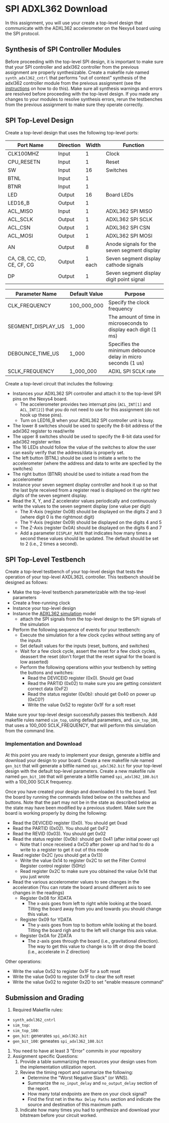 # SPI ADXL362 Download

In this assignment, you will use your create a top-level design that communicate with the ADXL362 accelerometer on the Nexys4 board using the SPI protocol.

## Synthesis of SPI Controller Modules

Before proceeding with the top-level SPI design, it is important to make sure that your SPI controller and adxl362 controller from the previous assignment are properly synthesizable.
Create a makefile rule named `synth_adxl362_cntrl` that performs "out of context" synthesis of the adxl362 controller module from the preivous assignment (see the [instructions](../rx_sim/UART_Receiver_sim.md#receiver-synthesis) on how to do this).
Make sure all synthesis warnings and errors are resolved before proceeding with the top-level design.
If you made any changes to your modules to resolve synthesis errors, rerun the testbenches from the previous assignment to make sure they operate correctly.

## SPI Top-Level Design

Create a top-level design that uses the following top-level ports:

| Port Name | Direction | Width | Function |
| ---- | ---- | ---- | ----  |
| CLK100MHZ | Input | 1 | Clock |
| CPU_RESETN | Input | 1 | Reset |
| SW | Input | 16 | Switches  |
| BTNL | Input | 1 |  |
| BTNR | Input | 1 |  |
| LED | Output | 16 | Board LEDs  |
| LED16_B | Output | 1 |  |
| ACL_MISO | Input | 1 | ADXL362 SPI MISO |
| ACL_SCLK | Output | 1 | ADXL362 SPI SCLK |
| ACL_CSN | Output | 1 | ADXL362 SPI CSN|
| ACL_MOSI | Output | 1 | ADXL362 SPI MOSI |
| AN  | Output | 8 | Anode signals for the seven segment display |
| CA, CB, CC, CD, CE, CF, CG | Output | 1 each | Seven segment display cathode signals |
| DP | Output | 1 | Seven segment display digit point signal |

| Parameter Name | Default Value | Purpose |
| ---- | ---- | ---- |
| CLK_FREQUENCY  | 100_000_000 | Specify the clock frequency |
| SEGMENT_DISPLAY_US  | 1_000 | The amount of time in microseconds to display each digit (1 ms) |
| DEBOUNCE_TIME_US | 1_000 | Specifies the minimum debounce delay in micro seconds (1 us) |
| SCLK_FREQUENCY | 1_000_000 | ADXL SPI SCLK rate |


Create a top-level circuit that includes the following:
* Instances your ADXL362 SPI controller and attach it to the top-level SPI pins on the Nexys4 board. 
  * The accelerometer provides two interrupt pins (`ACL_INT[1]` and `ACL_INT[2]`) that you do not need to use for this assignment (do not hook up these pins).
  * Turn on LED16_B when your ADXL362 SPI controller unit is busy.
* The lower 8 switches should be used to specify the 8-bit address of the adxl362 register to read/write
* The upper 8 switches should be used to specify the 8-bit data used for adxl362 register writes
* The 16 LEDs should follow the value of the switches to allow the user can easily verify that the address/data is properly set.
* The left button (BTNL) should be used to initiate a write to the accelerometer (where the address and data to write are specfied by the switches)
* The right button (BTNR) should be used to initiate a read from the accelerometer
* Instance your seven segment display controller and hook it up so that the last byte received from a register read is displayed on the _right two digits_ of the seven segment display.
* Read the X, Y, and Z accelerator values periodically and continuously write the values to the seven segment display (one value per digit)
  * The X-Axis (register 0x08) should be displayed on the digits 2 and 3 (where digit 0 is the rightmost digit)
  * The Y-Axis (register 0x09) should be displayed on the digits 4 and 5
  * The Z-Axis (register 0x0A) should be displayed on the digits 6 and 7
  * Add a parameter `DISPLAY_RATE` that indicates how many times a second these values should be updated. The default should be set to 2 (i.e., 2 times a second).

## SPI Top-Level Testbench

Create a top-level testbench of your top-level design that tests the operation of your top-level AXDL362L controller.
This testbench should be designed as follows:
* Make the top-level testbench parameterizable with the top-level parameters
* Create a free-running clock
* Instance your top-level design
* Instance the [ADXL362 simulation](../spi_cntrl/adxl362_model.sv) model
  * attach the SPI signals from the top-level design to the SPI signals of the simulation
* Perform the following sequence of events for your testbench:
  * Execute the simulation for a few clock cycles without setting any of the inputs
  * Set default values for the inputs (reset, buttons, and switches)
  * Wait for a few clock cycle, assert the reset for a few clock cycles, deassert the reset (don't forget that the reset signal for the board is low asserted)
  * Perform the following operations within your testbench by setting the buttons and switches:
    * Read the DEVICEID register (0x0). Should get 0xad
    * Read the PARTID (0x02) to make sure you are getting consistent correct data (0xF2)
    * Read the status register (0x0b): should get 0x40 on power up (0xC0?)
    * Write the value 0x52 to register 0x1F for a soft reset

Make sure your top-level design successfully passes this testbench.
Add makefile rules named `sim_top`, using default parameters, and `sim_top_100`, that uses a 100_000 SCLK_FREQUENCY, that will perform this simulation from the command line.


### Implementation and Download

At this point you are ready to implement your design, generate a bitfile and download your design to your board.
Create a new makefile rule named `gen_bit` that will generate a bitfile named `spi_adxl362.bit` for your top-level design with the default top-level parameters.
Create a new makefile rule named `gen_bit_100` that will generate a bitfile named `spi_adxl362_100.bit` with a 100_000 SCLK frequency.

Once you have created your design and downloaded it to the board.
Test the board by running the commands listed below on the switches and buttons.
Note that the part may not be in the state as described below as the state may have been modified by a previous student.
Make sure the board is working properly by doing the following:
  * Read the DEVICEID register (0x0). You should get 0xad
  * Read the PARTID (0x02). You should get 0xF2
  * Read the REVID (0x03). You should get 0x02
  * Read the status register (0x0b): should get 0x41 (after initial power up)
    * Note that I once received a 0xC0 after power up and had to do a write to a register to get it out of this mode
  * Read register 0x2C (you should get a 0x13)
    * Write the value 0x14 to register 0x2C to set the Filter Control Register control register (50Hz)
    * Read register 0x2C to make sure you obtained the value 0x14 that you just wrote
  * Read the various accelerometer values to see changes in the acceleration (You can rotate the board around different axis to see changes in the readings)
    * Register 0x08 for XDATA
      * The x-axis goes from left to right while looking at the board. Tilting the board away from you and towards you should change this value.
    * Register 0x09 for YDATA
      * The y-axis goes from top to bottom while looking at the board. Tilting the board righ and to the left will change this axis value.
    * Register 0x0A for ZDATA
      * The z-axis goes through the board (i.e., gravitational direction). The way to get this value to change is to lift or drop the board (i.e., accelerate in Z direction)

Other operations:
  * Write the value 0x52 to register 0x1F for a soft reset
  * Write the value 0x00 to register 0x1F to clear the soft reset
  * Write the value 0x02 to register 0x2D to set "enable measure command"
  
## Submission and Grading

1. Required Makefile rules:
  * `synth_adxl362_cntrl`
  * `sim_top`:
  * `sim_top_100`:
  * `gen_bit`: generates `spi_adxl362.bit`
  * `gen_bit_100`: geneates `spi_adxl362_100.bit`
1. You need to have at least 3 "Error" commits in your repository
2. Assignment specific Questions:
    1. Provide a table summarizing the resources your design uses from the implementation utilization report.
    1. Review the timing report and summarize the following:
       * Determine the "Worst Negative Slack" (or WNS). 
       * Summarize the `no_input_delay` and `no_output_delay` section of the report.
       * How many total endpoints are there on your clock signal?
       * Find the first net in the `Max Delay Paths` section and indicate the source and destination of this maximum path.
    1. Indicate how many times you had to synthesize and download your bitstream before your circuit worked.

<!--
- Add an exercise where the students do one of the following:
  1. Open the fpga layout tool and browse around the design. Find the I/O and logic resources.
  2. Start going through the timing report in more detail.
  3. Have a constraint that requires the SPICLK and MOSI/MISO flip flps to be very close to the I/O. Need to make sure the a the timing delay between CLK/MISO/MOSI is as small as possible.
-->
